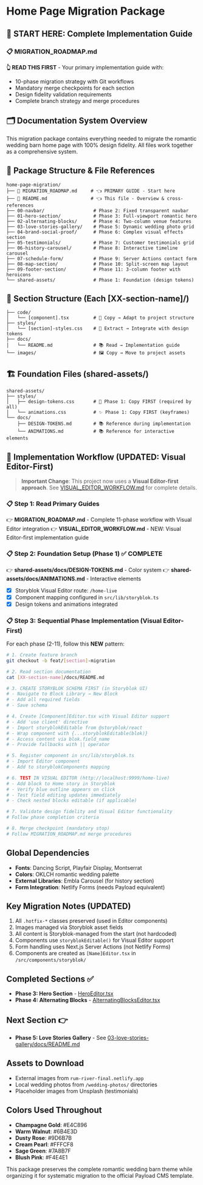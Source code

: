 # Home Page Migration Package

## 🎯 **START HERE: Complete Implementation Guide**

### **📋 MIGRATION_ROADMAP.md** 
**👆 READ THIS FIRST** - Your primary implementation guide with:
- 10-phase migration strategy with Git workflows
- Mandatory merge checkpoints for each section
- Design fidelity validation requirements
- Complete branch strategy and merge procedures

## 🗂️ Documentation System Overview
This migration package contains everything needed to migrate the romantic wedding barn home page with 100% design fidelity. All files work together as a comprehensive system.

## 📁 Package Structure & File References
```
home-page-migration/
├── 📖 MIGRATION_ROADMAP.md     # 👈 PRIMARY GUIDE - Start here
├── 📖 README.md                # 👈 This file - Overview & cross-references
├── 00-navbar/                  # Phase 2: Fixed transparent navbar
├── 01-hero-section/            # Phase 3: Full-viewport romantic hero
├── 02-alternating-blocks/      # Phase 4: Two-column venue features
├── 03-love-stories-gallery/    # Phase 5: Dynamic wedding photo grid
├── 04-brand-social-proof/      # Phase 6: Complex visual effects section
├── 05-testimonials/            # Phase 7: Customer testimonials grid
├── 06-history-carousel/        # Phase 8: Interactive timeline carousel
├── 07-schedule-form/           # Phase 9: Server Actions contact form
├── 08-map-section/             # Phase 10: Split-screen map layout
├── 09-footer-section/          # Phase 11: 3-column footer with heroicons
└── shared-assets/              # Phase 1: Foundation (design tokens)
```

## 📂 Section Structure (Each [XX-section-name]/)
```
├── code/
│   └── [component].tsx         # 📝 Copy → Adapt to project structure
├── styles/
│   └── [section]-styles.css    # 🎨 Extract → Integrate with design tokens
├── docs/
│   └── README.md               # 📚 Read → Implementation guide
└── images/                     # 🖼️ Copy → Move to project assets
```

## 🏗️ Foundation Files (shared-assets/)
```
shared-assets/
├── styles/
│   ├── design-tokens.css       # 🎨 Phase 1: Copy FIRST (required by all)
│   └── animations.css          # ✨ Phase 1: Copy FIRST (keyframes)
└── docs/
    ├── DESIGN-TOKENS.md        # 📚 Reference during implementation
    └── ANIMATIONS.md           # 📚 Reference for interactive elements
```

## 🔄 Implementation Workflow (UPDATED: Visual Editor-First)

> **Important Change**: This project now uses a **Visual Editor-first approach**. See [VISUAL_EDITOR_WORKFLOW.md](VISUAL_EDITOR_WORKFLOW.md) for complete details.

### **📋 Step 1: Read Primary Guides**
👉 **MIGRATION_ROADMAP.md** - Complete 11-phase workflow with Visual Editor integration
👉 **VISUAL_EDITOR_WORKFLOW.md** - NEW: Visual Editor-first implementation guide

### **📋 Step 2: Foundation Setup (Phase 1) ✅ COMPLETE**
👉 **shared-assets/docs/DESIGN-TOKENS.md** - Color system
👉 **shared-assets/docs/ANIMATIONS.md** - Interactive elements
- [x] Storyblok Visual Editor route: `/home-live`
- [x] Component mapping configured in `src/lib/storyblok.ts`
- [x] Design tokens and animations integrated

### **📋 Step 3: Sequential Phase Implementation** (Visual Editor-First)
For each phase (2-11), follow this **NEW** pattern:

```bash
# 1. Create feature branch
git checkout -b feat/[section]-migration

# 2. Read section documentation
cat [XX-section-name]/docs/README.md

# 3. CREATE STORYBLOK SCHEMA FIRST (in Storyblok UI)
# - Navigate to Block Library → New Block
# - Add all required fields
# - Save schema

# 4. Create [Component]Editor.tsx with Visual Editor support
# - Add 'use client' directive
# - Import storyblokEditable from @storyblok/react
# - Wrap component with {...storyblokEditable(blok)}
# - Access content via blok.field_name
# - Provide fallbacks with || operator

# 5. Register component in src/lib/storyblok.ts
# - Import Editor component
# - Add to storyblokComponents mapping

# 6. TEST IN VISUAL EDITOR (http://localhost:9999/home-live)
# - Add block to Home story in Storyblok
# - Verify blue outline appears on click
# - Test field editing updates immediately
# - Check nested blocks editable (if applicable)

# 7. Validate design fidelity and Visual Editor functionality
# Follow phase completion criteria

# 8. Merge checkpoint (mandatory stop)
# Follow MIGRATION_ROADMAP.md merge procedures
```

## Global Dependencies
- **Fonts**: Dancing Script, Playfair Display, Montserrat
- **Colors**: OKLCH romantic wedding palette
- **External Libraries**: Embla Carousel (for history section)
- **Form Integration**: Netlify Forms (needs Payload equivalent)

## Key Migration Notes (UPDATED)
1. All `.hotfix-*` classes preserved (used in Editor components)
2. Images managed via Storyblok asset fields
3. All content is Storyblok-managed from the start (not hardcoded)
4. Components use `storyblokEditable()` for Visual Editor support
5. Form handling uses Next.js Server Actions (not Netlify Forms)
6. Components are created as `[Name]Editor.tsx` in `/src/components/storyblok/`

## Completed Sections ✅
- **Phase 3: Hero Section** - [HeroEditor.tsx](../src/components/storyblok/HeroEditor.tsx)
- **Phase 4: Alternating Blocks** - [AlternatingBlocksEditor.tsx](../src/components/storyblok/AlternatingBlocksEditor.tsx)

## Next Section 👉
- **Phase 5: Love Stories Gallery** - See [03-love-stories-gallery/docs/README.md](03-love-stories-gallery/docs/README.md)

## Assets to Download
- External images from `rum-river-final.netlify.app`
- Local wedding photos from `/wedding-photos/` directories
- Placeholder images from Unsplash (testimonials)

## Colors Used Throughout
- **Champagne Gold**: #E4C896
- **Warm Walnut**: #6B4E3D
- **Dusty Rose**: #9D6B7B
- **Cream Pearl**: #FFFCF8
- **Sage Green**: #7A8B7F
- **Blush Pink**: #F4E4E1

This package preserves the complete romantic wedding barn theme while organizing it for systematic migration to the official Payload CMS template.